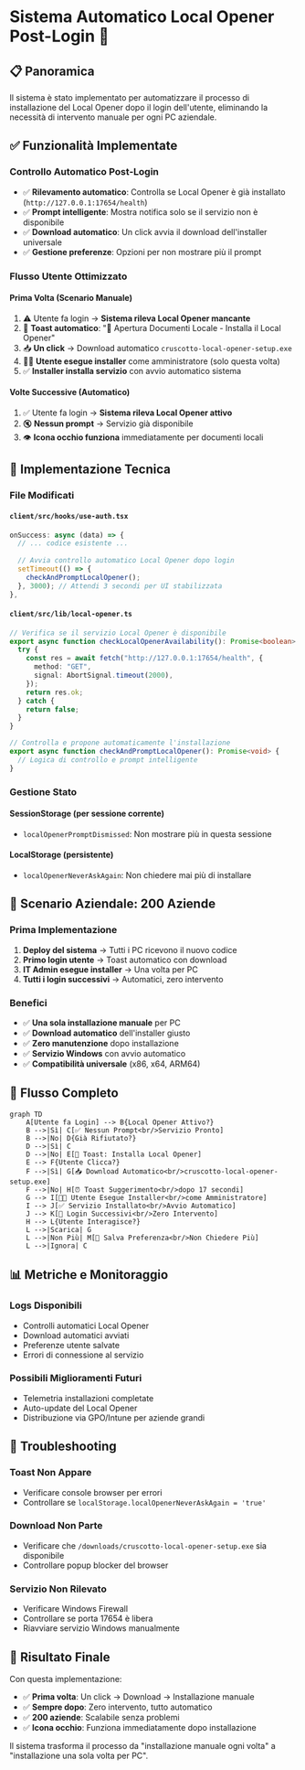 # Sistema Automatico Local Opener Post-Login 🚀

## 📋 **Panoramica**

Il sistema è stato implementato per automatizzare il processo di installazione del Local Opener dopo il login dell'utente, eliminando la necessità di intervento manuale per ogni PC aziendale.

## ✅ **Funzionalità Implementate**

### **Controllo Automatico Post-Login**
- ✅ **Rilevamento automatico**: Controlla se Local Opener è già installato (`http://127.0.0.1:17654/health`)
- ✅ **Prompt intelligente**: Mostra notifica solo se il servizio non è disponibile
- ✅ **Download automatico**: Un click avvia il download dell'installer universale
- ✅ **Gestione preferenze**: Opzioni per non mostrare più il prompt

### **Flusso Utente Ottimizzato**

#### **Prima Volta (Scenario Manuale)**
1. ⚠️ Utente fa login → **Sistema rileva Local Opener mancante**
2. 🔔 **Toast automatico**: "🚀 Apertura Documenti Locale - Installa il Local Opener"
3. 📥 **Un click** → Download automatico `cruscotto-local-opener-setup.exe`
4. 👨‍💼 **Utente esegue installer** come amministratore (solo questa volta)
5. ✅ **Installer installa servizio** con avvio automatico sistema

#### **Volte Successive (Automatico)**
1. ✅ Utente fa login → **Sistema rileva Local Opener attivo**
2. 🔇 **Nessun prompt** → Servizio già disponibile
3. 👁️ **Icona occhio funziona** immediatamente per documenti locali

## 🔧 **Implementazione Tecnica**

### **File Modificati**

#### `client/src/hooks/use-auth.tsx`
```typescript
onSuccess: async (data) => {
  // ... codice esistente ...
  
  // Avvia controllo automatico Local Opener dopo login
  setTimeout(() => {
    checkAndPromptLocalOpener();
  }, 3000); // Attendi 3 secondi per UI stabilizzata
},
```

#### `client/src/lib/local-opener.ts`
```typescript
// Verifica se il servizio Local Opener è disponibile
export async function checkLocalOpenerAvailability(): Promise<boolean> {
  try {
    const res = await fetch("http://127.0.0.1:17654/health", {
      method: "GET",
      signal: AbortSignal.timeout(2000),
    });
    return res.ok;
  } catch {
    return false;
  }
}

// Controlla e propone automaticamente l'installazione
export async function checkAndPromptLocalOpener(): Promise<void> {
  // Logica di controllo e prompt intelligente
}
```

### **Gestione Stato**

#### **SessionStorage** (per sessione corrente)
- `localOpenerPromptDismissed`: Non mostrare più in questa sessione

#### **LocalStorage** (persistente)
- `localOpenerNeverAskAgain`: Non chiedere mai più di installare

## 🏢 **Scenario Aziendale: 200 Aziende**

### **Prima Implementazione**
1. **Deploy del sistema** → Tutti i PC ricevono il nuovo codice
2. **Primo login utente** → Toast automatico con download
3. **IT Admin esegue installer** → Una volta per PC
4. **Tutti i login successivi** → Automatici, zero intervento

### **Benefici**
- ✅ **Una sola installazione manuale** per PC
- ✅ **Download automatico** dell'installer giusto
- ✅ **Zero manutenzione** dopo installazione
- ✅ **Servizio Windows** con avvio automatico
- ✅ **Compatibilità universale** (x86, x64, ARM64)

## 🔄 **Flusso Completo**

```mermaid
graph TD
    A[Utente fa Login] --> B{Local Opener Attivo?}
    B -->|Sì| C[✅ Nessun Prompt<br/>Servizio Pronto]
    B -->|No| D{Già Rifiutato?}
    D -->|Sì| C
    D -->|No| E[🔔 Toast: Installa Local Opener]
    E --> F{Utente Clicca?}
    F -->|Sì| G[📥 Download Automatico<br/>cruscotto-local-opener-setup.exe]
    F -->|No| H[⏰ Toast Suggerimento<br/>dopo 17 secondi]
    G --> I[👨‍💼 Utente Esegue Installer<br/>come Amministratore]
    I --> J[✅ Servizio Installato<br/>Avvio Automatico]
    J --> K[🎯 Login Successivi<br/>Zero Intervento]
    H --> L{Utente Interagisce?}
    L -->|Scarica| G
    L -->|Non Più| M[💾 Salva Preferenza<br/>Non Chiedere Più]
    L -->|Ignora| C
```

## 📊 **Metriche e Monitoraggio**

### **Logs Disponibili**
- Controlli automatici Local Opener
- Download automatici avviati
- Preferenze utente salvate
- Errori di connessione al servizio

### **Possibili Miglioramenti Futuri**
- Telemetria installazioni completate
- Auto-update del Local Opener
- Distribuzione via GPO/Intune per aziende grandi

## 🚨 **Troubleshooting**

### **Toast Non Appare**
- Verificare console browser per errori
- Controllare se `localStorage.localOpenerNeverAskAgain = 'true'`

### **Download Non Parte**
- Verificare che `/downloads/cruscotto-local-opener-setup.exe` sia disponibile
- Controllare popup blocker del browser

### **Servizio Non Rilevato**
- Verificare Windows Firewall
- Controllare se porta 17654 è libera
- Riavviare servizio Windows manualmente

## 🎯 **Risultato Finale**

Con questa implementazione:
- ✅ **Prima volta**: Un click → Download → Installazione manuale
- ✅ **Sempre dopo**: Zero intervento, tutto automatico
- ✅ **200 aziende**: Scalabile senza problemi
- ✅ **Icona occhio**: Funziona immediatamente dopo installazione

Il sistema trasforma il processo da "installazione manuale ogni volta" a "installazione una sola volta per PC".
